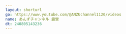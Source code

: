 ```yaml
---
layout: shorturl
go: https://www.youtube.com/@ANZUchannel1120/videos
name: あんずチャンネル 露營
dt: 240805143236
---
```

